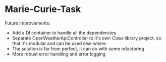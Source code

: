 # Marie-Curie-Task

Future Improvements:

- Add a DI container to handle all the dependencies
- Separate OpenWeatherApiController to it's own Class library project, so that it's modular and can be used else where
- The solution is far from perfect, it can do with some refactoring 
- More robust error handling and error logging 
